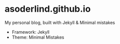 # asoderlind.github.io
My personal blog, built with Jekyll &amp; Minimal mistakes

* Framework: Jekyll
* Theme: Minimal Mistakes

